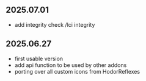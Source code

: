 ## 2025.07.01
- add integrity check /lci integrity

## 2025.06.27
- first usable version
- add api function to be used by other addons
- porting over all custom icons from HodorReflexes